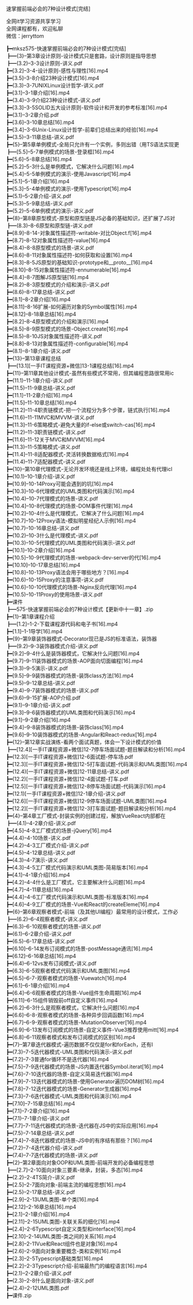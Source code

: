 速掌握前端必会的7种设计模式[完结]

全网it学习资源共享学习<br>全网课程都有，欢迎私聊<br>微信：jerryttom<br>

┣━mksz575-快速掌握前端必会的7种设计模式[完结]<br> ┣━{3}–第3章设计原则-设计模式只是套路，设计原则是指导思想<br> ┣━(3.2)–3-3设计原则-讲义.pdf<br> ┣━[3.2]–3-4-设计原则-感性与理性[16].mp4<br> ┣━[3.5]–3-8介绍23种设计模式[16].mp4<br> ┣━(3.3)–3-7UNIXLinux设计哲学-讲义.pdf<br> ┣━[3.1]–3-1章介绍[16].mp4<br> ┣━(3.4)–3-9介绍23种设计模式-讲义.pdf<br> ┣━[3.3]–3-5SOLID五大设计原则-软件设计和开发的参考标准[16].mp4<br> ┣━(3.1)–3-2章介绍.pdf<br> ┣━[3.6]–3-10章总结[16].mp4<br> ┣━[3.4]–3-6Unix-Linux设计哲学-前辈们总结出来的经验[16].mp4<br> ┣━(3.5)–3-11章总结-讲义.pdf<br> ┣━{5}–第5章单例模式-全局只允许有一个实例，多则出错（用TS语法实现更<br> ┣━[5.5]–5-7单例模式的场景-登录框[16].mp4<br> ┣━[5.6]–5-8章总结[16].mp4<br> ┣━[5.2]–5-3什么是单例模式，它解决什么问题[16].mp4<br> ┣━[5.4]–5-5单例模式的演示-使用Javascript[16].mp4<br> ┣━[5.1]–5-1章介绍[16].mp4<br> ┣━[5.3]–5-4单例模式的演示-使用Typescript[16].mp4<br> ┣━(5.1)–5-2章介绍-讲义.pdf<br> ┣━(5.3)–5-9章总结-讲义.pdf<br> ┣━(5.2)–5-6单例模式的演示-讲义.pdf<br> ┣━{8}–第8章原型模式-原型和原型链是JS必备的基础知识，还扩展了JS对<br> ┣━(8.3)–8-6原型和原型链-讲义.pdf<br> ┣━[8.9]–8-14-对象属性描述符-writable-对比Object.f[16].mp4<br> ┣━[8.7]–8-12对象属性描述符-value[16].mp4<br> ┣━(8.4)–8-8原型模式的场景-讲义.pdf<br> ┣━[8.6]–8-11对象属性描述符-如何获取和设置[16].mp4<br> ┣━[8.3]–8-5JS原型的基础知识-prototype和__proto__[16].mp4<br> ┣━[8.10]–8-15对象属性描述符-ennumerable[16].mp4<br> ┣━[8.4]–8-7图解JS原型链[16].mp4<br> ┣━(8.2)–8-3原型模式的介绍和演示-讲义.pdf<br> ┣━(8.6)–8-17章总结-讲义.pdf<br> ┣━[8.1]–8-2章介绍[16].mp4<br> ┣━[8.11]–8-16扩展-如何遍历对象的Symbol属性[16].mp4<br> ┣━[8.12]–8-18章总结[16].mp4<br> ┣━[8.2]–8-4原型模式的介绍和演示[16].mp4<br> ┣━[8.5]–8-9原型模式的场景-Object.create[16].mp4<br> ┣━(8.5)–8-10JS对象属性描述符-讲义.pdf<br> ┣━[8.8]–8-13对象属性描述符-configurable[16].mp4<br> ┣━(8.1)–8-1章介绍-讲义.pdf<br> ┣━{13}–第13章课程总结<br> ┣━[13.1][一手IT课程资源+微信]13-1课程总结[16].mp4<br> ┣━{11}–第11章其他设计模式-虽然有些模式不常用，但其编程思路很常用ic<br> ┣━(11.1)–11-1章介绍-讲义.pdf<br> ┣━(11.5)–11-9章总结-讲义.pdf<br> ┣━[11.1]–11-2章介绍[16].mp4<br> ┣━[11.5]–11-10章总结[16].mp4<br> ┣━[11.2]–11-4职责链模式-把一个流程分为多个步骤，链式执行[16].mp4<br> ┣━(11.6)–11-11MVC和MVVM-讲义.pdf<br> ┣━[11.3]–11-6策略模式-避免大量的if-else或switch-cas[16].mp4<br> ┣━(11.2)–11-3职责链模式-讲义.pdf<br> ┣━[11.6]–11-12关于MVC和MVVM[16].mp4<br> ┣━(11.3)–11-5策略模式-讲义.pdf<br> ┣━[11.4]–11-8适配器模式-灵活转换数据格式[16].mp4<br> ┣━(11.4)–11-7适配器模式-讲义.pdf<br> ┣━{10}–第10章代理模式-无论开发环境还是线上环境，编程处处有代理icl<br> ┣━(10.1)–10-1章介绍-讲义.pdf<br> ┣━[10.9]–10-14Proxy可能会遇到的坑[16].mp4<br> ┣━[10.3]–10-6代理模式的UML类图和代码演示[16].mp4<br> ┣━(10.4)–10-7代理模式的场景-讲义.pdf<br> ┣━[10.4]–10-8代理模式的场景-DOM事件代理[16].mp4<br> ┣━[10.2]–10-4什么是代理模式，它解决了什么问题[16].mp4<br> ┣━[10.7]–10-12Proxy语法-模拟明星经纪人示例[16].mp4<br> ┣━(10.7)–10-16章总结-讲义.pdf<br> ┣━(10.2)–10-3什么是代理模式-讲义.pdf<br> ┣━(10.3)–10-5代理模式的UML类图和代码演示-讲义.pdf<br> ┣━[10.1]–10-2章介绍[16].mp4<br> ┣━[10.5]–10-9代理模式的场景-webpack-dev-server的代[16].mp4<br> ┣━[10.10]–10-17章总结[16].mp4<br> ┣━[10.8]–10-13Proxy语法会用于哪些地方？[16].mp4<br> ┣━(10.6)–10-15Proxy的注意事项-讲义.pdf<br> ┣━[10.6]–10-10代理模式的场景-Nginx反向代理[16].mp4<br> ┣━(10.5)–10-11Proxy的使用场景-讲义.pdf<br> ┣━课件<br> ┣━575-快速掌握前端必会的7种设计模式【更新中十一章】.zip<br> ┣━{1}–第1章课程介绍<br> ┣━[1.2]–1-2-下载课程源代码和电子书[16].mp4<br> ┣━[1.1]–1-1导学[16].mp4<br> ┣━{9}–第9章装饰器模式-Decorator现已是JS的标准语法，装饰器<br> ┣━(9.2)–9-3装饰器模式介绍-讲义.pdf<br> ┣━[9.2]–9-4什么是装饰器模式，它解决什么问题[16].mp4<br> ┣━[9.7]–9-11装饰器模式的场景-AOP面向切面编程[16].mp4<br> ┣━(9.3)–9-5演示-讲义.pdf<br> ┣━[9.5]–9-9装饰器模式的场景-装饰class方法[16].mp4<br> ┣━(9.5)–9-12章总结-讲义.pdf<br> ┣━(9.4)–9-7装饰器模式的场景-讲义.pdf<br> ┣━(9.6)–9-15扩展-AOP介绍.pdf<br> ┣━(9.1)–9-1章介绍-讲义.pdf<br> ┣━[9.3]–9-6装饰器模式的UML类图和代码演示[16].mp4<br> ┣━[9.1]–9-2章介绍[16].mp4<br> ┣━[9.4]–9-8装饰器模式的场景-装饰class[16].mp4<br> ┣━[9.6]–9-10装饰器模式的场景-Angular和React-redux[16].mp4<br> ┣━{12}–第12章实战演练-看两个面试真题，体会一下设计模式的价值<br> ┣━[12.4][一手IT课程资源+微信]12-7停车场面试题-题目解读和分析[16].mp4<br> ┣━(12.3)[一手IT课程资源+微信]12-6面试题-停车场.pdf<br> ┣━[12.3][一手IT课程资源+微信]12-5打车面试题-代码演示和UML类图[16].mp4<br> ┣━(12.4)[一手IT课程资源+微信]12-11章总结-讲义.pdf<br> ┣━(12.2)[一手IT课程资源+微信]12-4面试题-打车.pdf<br> ┣━[12.5][一手IT课程资源+微信]12-8停车场面试题-代码演示[16].mp4<br> ┣━(12.1)[一手IT课程资源+微信]12-1章介绍-讲义.pdf<br> ┣━[12.6][一手IT课程资源+微信]12-9停车场面试题-UML类图[16].mp4<br> ┣━[12.2][一手IT课程资源+微信]12-3打车面试题-题目解读和分析[16].mp4<br> ┣━{4}–第4章工厂模式-封装实例的创建过程，解放VueReact内部都在<br> ┣━(4.1)–4-2章介绍-讲义.pdf<br> ┣━[4.5]–4-8工厂模式的场景-jQuery[16].mp4<br> ┣━(4.4)–4-10场景-讲义.pdf<br> ┣━(4.2)–4-3工厂模式介绍-讲义.pdf<br> ┣━(4.5)–4-12章总结-讲义.pdf<br> ┣━(4.3)–4-7演示-讲义.pdf<br> ┣━[4.3]–4-5工厂模式代码演示和UML类图-简易版本[16].mp4<br> ┣━[4.1]–4-1章介绍[16].mp4<br> ┣━[4.2]–4-4什么是工厂模式，它主要解决什么问题[16].mp4<br> ┣━[4.7]–4-11章总结[16].mp4<br> ┣━[4.4]–4-6工厂模式代码演示和UML类图-标准版本[16].mp4<br> ┣━[4.6]–4-9工厂模式的场景-Vue和React的createEleme[16].mp4<br> ┣━{6}–第6章观察者模式-前端（及其他UI编程）最常用的设计模式，工作必<br> ┣━(6.2)–6-4观察者模式-讲义.pdf<br> ┣━(6.3)–6-10观察者模式的场景-讲义.pdf<br> ┣━(6.1)–6-2章介绍-讲义.pdf<br> ┣━(6.5)–6-17章总结-讲义.pdf<br> ┣━[6.10]–6-14发布订阅模式的场景-postMessage通讯[16].mp4<br> ┣━[6.12]–6-16章总结[16].mp4<br> ┣━(6.4)–6-12vs发布订阅模式-讲义.pdf<br> ┣━[6.3]–6-5观察者模式代码演示和UML类图[16].mp4<br> ┣━[6.5]–6-7-观察者模式的场景-Vuewatch[16].mp4<br> ┣━[6.1]–6-1章介绍[16].mp4<br> ┣━[6.4]–6-6观察者模式的场景-Vue组件生命周期[16].mp4<br> ┣━[6.11]–6-15组件销毁前off自定义事件[16].mp4<br> ┣━[6.2]–6-3什么是观察者模式，它解决什么问题[16].mp4<br> ┣━[6.6]–6-8-观察者模式的场景-各种异步回调函数[16].mp4<br> ┣━[6.7]–6-9-观察者模式的场景-MutationObserver[16].mp4<br> ┣━[6.9]–6-13发布订阅模式的场景-自定义事件-Vue3推荐使用mitt[16].mp4<br> ┣━[6.8]–6-11观察者模式和发布订阅模式的区别[16].mp4<br> ┣━{7}–第7章迭代器模式-遍历数据不仅仅是for和forEach，还有I<br> ┣━(7.3)–7-5迭代器模式-UML类图和代码演示-讲义.pdf<br> ┣━[7.2]–7-3普通for循环不是迭代器[16].mp4<br> ┣━[7.5]–7-9迭代器模式的场景-JS内置迭代器Symbol.iterat[16].mp4<br> ┣━[7.6]–7-10迭代器的场景-自定义简易迭代器[16].mp4<br> ┣━[7.9]–7-13迭代器模式的场景-使用Generator遍历DOM树[16].mp4<br> ┣━[7.8]–7-12迭代器模式的场景-Generator生成器[16].mp4<br> ┣━[7.3]–7-6迭代器模式-UML类图和代码演示[16].mp4<br> ┣━[7.10]–7-15章总结[16].mp4<br> ┣━[7.1]–7-2章介绍[16].mp4<br> ┣━(7.1)–7-1章介绍-讲义.pdf<br> ┣━[7.7]–7-11迭代器模式的场景-迭代器在JS中的实际应用[16].mp4<br> ┣━(7.5)–7-14章总结-讲义.pdf<br> ┣━[7.4]–7-8迭代器模式的场景-JS中的有序结有那些？[16].mp4<br> ┣━(7.2)–7-4迭代器介绍-讲义.pdf<br> ┣━(7.4)–7-7迭代器模式的场景-讲义.pdf<br> ┣━{2}–第2章面向对象OOP和UML类图-前端开发的必备编程思想<br> ┣━[2.7]–2-10面向对象三要素-继承，封装，多态[16].mp4<br> ┣━(2.2)–2-4TS简介-讲义.pdf<br> ┣━[2.5]–2-7面向对象-前端主流的编程思想[16].mp4<br> ┣━(2.5)–2-17章总结-讲义.pdf<br> ┣━[2.9]–2-13UML类图-单个类[16].mp4<br> ┣━[2.12]–2-16章总结[16].mp4<br> ┣━[2.1]–2-1章介绍[16].mp4<br> ┣━[2.11]–2-15UML类图-关联关系的细化[16].mp4<br> ┣━[2.4]–2-6Typescript自定义类型和interface[16].mp4<br> ┣━[2.10]–2-14UML类图-类之间的关系[16].mp4<br> ┣━[2.8]–2-11Vue和React组件也是对象[16].mp4<br> ┣━[2.6]–2-9面向对象重要概念-类和实例[16].mp4<br> ┣━[2.3]–2-5Typescript基础类型[16].mp4<br> ┣━[2.2]–2-3Typescript介绍-前端最热门的编程语言[16].mp4<br> ┣━(2.1)–2-2章介绍-讲义.pdf<br> ┣━(2.3)–2-8什么是面向对象-讲义.pdf<br> ┣━(2.4)–2-12UML类图.pdf<br> ┣━课件.zip